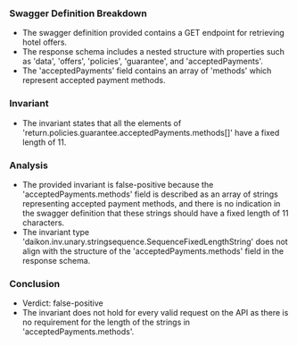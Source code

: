 ### Swagger Definition Breakdown
- The swagger definition provided contains a GET endpoint for retrieving hotel offers.
- The response schema includes a nested structure with properties such as 'data', 'offers', 'policies', 'guarantee', and 'acceptedPayments'.
- The 'acceptedPayments' field contains an array of 'methods' which represent accepted payment methods.

### Invariant
- The invariant states that all the elements of 'return.policies.guarantee.acceptedPayments.methods[]' have a fixed length of 11.

### Analysis
- The provided invariant is false-positive because the 'acceptedPayments.methods' field is described as an array of strings representing accepted payment methods, and there is no indication in the swagger definition that these strings should have a fixed length of 11 characters.
- The invariant type 'daikon.inv.unary.stringsequence.SequenceFixedLengthString' does not align with the structure of the 'acceptedPayments.methods' field in the response schema.

### Conclusion
- Verdict: false-positive
- The invariant does not hold for every valid request on the API as there is no requirement for the length of the strings in 'acceptedPayments.methods'.
